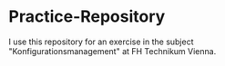 # Practice-Repository
I use this repository for an exercise in the subject "Konfigurationsmanagement" at FH Technikum Vienna. 
